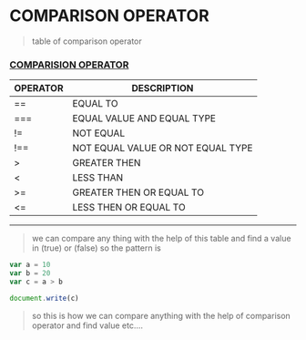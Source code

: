 # COMPARISON OPERATOR 
> table of comparison operator
### <u>COMPARISION OPERATOR</u>
| OPERATOR   | DESCRIPTION |
|------------|-------------|
|==          | EQUAL TO    |
|===         |EQUAL VALUE AND EQUAL TYPE |
|!=          |NOT EQUAL |
|!==         |NOT EQUAL VALUE OR NOT EQUAL TYPE|
|>           |GREATER THEN |
|<           |LESS THAN    |
|>=          |GREATER THEN OR EQUAL TO |
|<=          |LESS THEN OR EQUAL TO    |
---
> we can compare any thing with the help of this table and find a value in (true) or (false)
so the pattern is
```javascript
var a = 10
var b = 20 
var c = a > b 

document.write(c)
```
> so this is how we can compare anything with the help of comparison operator and find value etc....